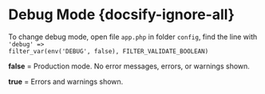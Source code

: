 # Debug Mode {docsify-ignore-all}

To change debug mode, open file <code>app.php</code> in folder <code>config</code>, find the line with <code>'debug' => filter_var(env('DEBUG', false), FILTER_VALIDATE_BOOLEAN)</code>

**false** = Production mode. No error messages, errors, or warnings shown. 

**true** = Errors and warnings shown.
